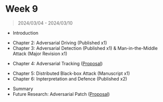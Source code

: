 # Week 9

> 2024/03/04 - 2024/03/10

- Introduction  
<!-- -->
- Chapter 2: Adversarial Driving (Published x1)  
- Chapter 3: Adversarial Detection (Published x1) & Man-in-the-Middle Attack (Major Revision x1)  
<!-- -->
- Chapter 4: Adversarial Tracking  ([Proposal](https://phd.wuhanstudio.uk/files/Adversarial_Tracking.pdf))  
<!-- -->
- Chapter 5: Distributed Black-box Attack (Manuscript x1)  
- Chapter 6: Inpterpretation and Defence (Published x2)  
<!-- -->
- Summary  
- Future Research: Adversarial Patch ([Proposal](https://phd.wuhanstudio.uk/files/Adversarial_Patch.pdf))  
